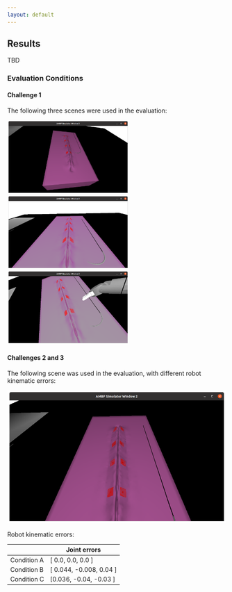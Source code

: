 ```yaml
---
layout: default
---
```


## Results

TBD


### Evaluation Conditions

#### Challenge 1

The following three scenes were used in the evaluation:

<p>
<img src="/surgical-robotics-challenge/challenge-1-scene-a.png" alt="Scene A" style="width:280px">
<img src="/surgical-robotics-challenge/challenge-1-scene-b.png" alt="Scene B" style="width:280px">
<img src="/surgical-robotics-challenge/challenge-1-scene-c.png" alt="Scene C" style="width:280px">
</p>

#### Challenges 2 and 3

The following scene was used in the evaluation, with different robot kinematic errors:

![Challenge 2 Scene](./challenge-2-scene.png)

Robot kinematic errors:

|             | Joint errors |
|-------------|--------------|
| Condition A | [ 0.0, 0.0, 0.0 ] |
| Condition B | [ 0.044, -0.008, 0.04 ] |
| Condition C | [0.036, -0.04, -0.03 ] |
